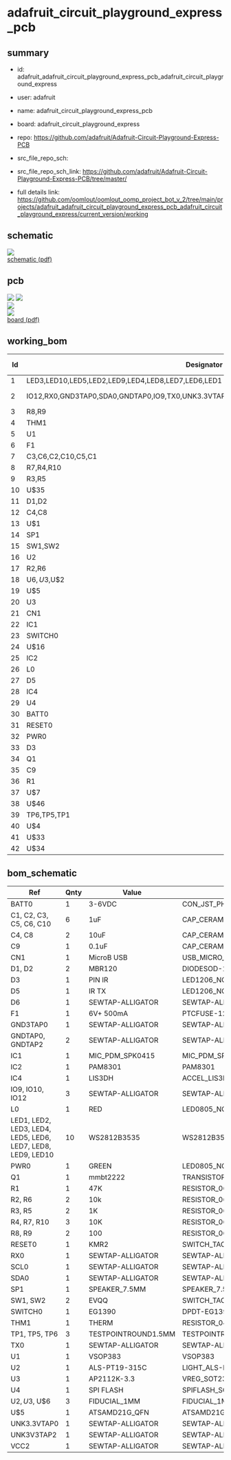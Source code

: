 # adafruit_circuit_playground_express_pcb
 
## summary 
* id: adafruit_adafruit_circuit_playground_express_pcb_adafruit_circuit_playground_express
* user: adafruit
* name: adafruit_circuit_playground_express_pcb
* board: adafruit_circuit_playground_express
* repo: https://github.com/adafruit/Adafruit-Circuit-Playground-Express-PCB



* src_file_repo_sch: 
* src_file_repo_sch_link: https://github.com/adafruit/Adafruit-Circuit-Playground-Express-PCB/tree/master/
* full details link: https://github.com/oomlout/oomlout_oomp_project_bot_v_2/tree/main/projects/adafruit_adafruit_circuit_playground_express_pcb_adafruit_circuit_playground_express/current_version/working  

## schematic  
![](working_schematic_600.png)  
[schematic (pdf)](working_schematic.pdf)  

## pcb  
![](working_3d_600.png) 
![](working_3d_front_600.png)  
![](working_3d_back_600.png)  
![](working_600.png)  
[board (pdf)](working.pdf)  

## working_bom
| Id | Designator | Footprint | Quantity | Designation | Supplier and ref |  | None | 
| --- | --- | --- | --- | --- | --- | --- | --- | 
| 1 | LED3,LED10,LED5,LED2,LED9,LED4,LED8,LED7,LED6,LED1 | LED3535 | 10 | WS2812B3535 |  |  | [''] | 
| 2 | IO12,RX0,GND3TAP0,SDA0,GNDTAP0,IO9,TX0,UNK3.3VTAP0,UNK3V3TAP2,IO10,GNDTAP2,D6,SCL0,VCC2 | SEWALLI | 14 | SEWTAP-ALLIGATOR |  |  | [''] | 
| 3 | R8,R9 | 0603-NO | 2 | 100 |  |  | [''] | 
| 4 | THM1 | _0402 | 1 | THERM |  |  | [''] | 
| 5 | U1 | VSOP383 | 1 | VSOP383 |  |  | [''] | 
| 6 | F1 | R1206 | 1 | 6V+ 500mA |  |  | [''] | 
| 7 | C3,C6,C2,C10,C5,C1 | 0603-NO | 6 | 1uF |  |  | [''] | 
| 8 | R7,R4,R10 | 0603-NO | 3 | 10K |  |  | [''] | 
| 9 | R3,R5 | 0603-NO | 2 | 1K |  |  | [''] | 
| 10 | U$35 | SYMBOL_PLUS | 1 |  |  |  | [''] | 
| 11 | D1,D2 | SOD-123 | 2 | MBR120 |  |  | [''] | 
| 12 | C4,C8 | 0805-NO | 2 | 10uF |  |  | [''] | 
| 13 | U$1 | SYMBOL_MINUS | 1 |  |  |  | [''] | 
| 14 | SP1 | BUZZER_SMT_7.5MM | 1 | 7.5mm SPK |  |  | [''] | 
| 15 | SW1,SW2 | EVQ-Q2_SMALLER | 2 | EVQQ |  |  | [''] | 
| 16 | U2 | ALS-PT19-315C | 1 | ALS-PT19-315C |  |  | [''] | 
| 17 | R2,R6 | 0603-NO | 2 | 10k |  |  | [''] | 
| 18 | U$6,U$3,U$2 | FIDUCIAL_1MM | 3 | FIDUCIAL_1MM |  |  | [''] | 
| 19 | U$5 | TQFN48_7MM | 1 | ATSAMD21G18MU |  |  | [''] | 
| 20 | U3 | SOT23-5 | 1 | AP2112K-3.3 |  |  | [''] | 
| 21 | CN1 | 4UCONN_20329_V2 | 1 | MicroB USB |  |  | [''] | 
| 22 | IC1 | SPK0415HM4H | 1 | MIC_PDM |  |  | [''] | 
| 23 | SWITCH0 | EG1390 | 1 | EG1390 |  |  | [''] | 
| 24 | U$16 | CPLAY_EXPRESS_FRONT_REVG | 1 |  |  |  | [''] | 
| 25 | IC2 | SOT23-6 | 1 | PAM8301 |  |  | [''] | 
| 26 | L0 | CHIPLED_0805_NOOUTLINE | 1 | RED |  |  | [''] | 
| 27 | D5 | CHIPLED_1206_NOOUTLINE | 1 | IR TX |  |  | [''] | 
| 28 | IC4 | LGA16_3X3MM | 1 | LIS3DH |  |  | [''] | 
| 29 | U4 | SOIC8_150MIL | 1 | SPI FLASH |  |  | [''] | 
| 30 | BATT0 | JSTPH2 | 1 | 3-6VDC |  |  | [''] | 
| 31 | RESET0 | BTN_KMR2_4.6X2.8 | 1 | KMR2 |  |  | [''] | 
| 32 | PWR0 | CHIPLED_0805_NOOUTLINE | 1 | GREEN |  |  | [''] | 
| 33 | D3 | CHIPLED_1206_NOOUTLINE | 1 | PIN IR |  |  | [''] | 
| 34 | Q1 | SOT23-R | 1 | mmbt2222 |  |  | [''] | 
| 35 | C9 | 0603-NO | 1 | 0.1uF |  |  | [''] | 
| 36 | R1 | 0603-NO | 1 | 47K |  |  | [''] | 
| 37 | U$7 | PCBFEAT-REV-040 | 1 |  |  |  | [''] | 
| 38 | U$46 | CPLAY_EXPRESS_BACK_REVD | 1 |  |  |  | [''] | 
| 39 | TP6,TP5,TP1 | TESTPOINT_ROUND_1.5MM | 3 |  |  |  | [''] | 
| 40 | U$4 | FLORAMED | 1 |  |  |  | [''] | 
| 41 | U$33 | SYMBOL_FCC_5MM | 1 |  |  |  | [''] | 
| 42 | U$34 | SYMBOL_CE_5MM | 1 |  |  |  | [''] | 


## bom_schematic
| Ref | Qnty | Value | Cmp name | Footprint | Description | Vendor | DNP | 
| --- | --- | --- | --- | --- | --- | --- | --- | 
| BATT0 | 1 | 3-6VDC | CON_JST_PH_2PIN | working:JSTPH2 |  |  |  | 
| C1, C2, C3, C5, C6, C10 | 6 | 1uF | CAP_CERAMIC0603_NO | working:0603-NO |  |  |  | 
| C4, C8 | 2 | 10uF | CAP_CERAMIC0805-NOOUTLINE | working:0805-NO |  |  |  | 
| C9 | 1 | 0.1uF | CAP_CERAMIC0603_NO | working:0603-NO |  |  |  | 
| CN1 | 1 | MicroB USB | USB_MICRO_20329_V2 | working:4UCONN_20329_V2 |  |  |  | 
| D1, D2 | 2 | MBR120 | DIODESOD-123 | working:SOD-123 |  |  |  | 
| D3 | 1 | PIN IR | LED1206_NOOUTLINE | working:CHIPLED_1206_NOOUTLINE |  |  |  | 
| D5 | 1 | IR TX | LED1206_NOOUTLINE | working:CHIPLED_1206_NOOUTLINE |  |  |  | 
| D6 | 1 | SEWTAP-ALLIGATOR | SEWTAP-ALLIGATOR | working:SEWALLI |  |  |  | 
| F1 | 1 | 6V+ 500mA | PTCFUSE-1206 | working:R1206 |  |  |  | 
| GND3TAP0 | 1 | SEWTAP-ALLIGATOR | SEWTAP-ALLIGATOR | working:SEWALLI |  |  |  | 
| GNDTAP0, GNDTAP2 | 2 | SEWTAP-ALLIGATOR | SEWTAP-ALLIGATOR | working:SEWALLI |  |  |  | 
| IC1 | 1 | MIC_PDM_SPK0415 | MIC_PDM_SPK0415 | working:SPK0415HM4H |  |  |  | 
| IC2 | 1 | PAM8301 | PAM8301 | working:SOT23-6 |  |  |  | 
| IC4 | 1 | LIS3DH | ACCEL_LIS3DHTR | working:LGA16_3X3MM |  |  |  | 
| IO9, IO10, IO12 | 3 | SEWTAP-ALLIGATOR | SEWTAP-ALLIGATOR | working:SEWALLI |  |  |  | 
| L0 | 1 | RED | LED0805_NOOUTLINE | working:CHIPLED_0805_NOOUTLINE |  |  |  | 
| LED1, LED2, LED3, LED4, LED5, LED6, LED7, LED8, LED9, LED10 | 10 | WS2812B3535 | WS2812B3535 | working:LED3535 |  |  |  | 
| PWR0 | 1 | GREEN | LED0805_NOOUTLINE | working:CHIPLED_0805_NOOUTLINE |  |  |  | 
| Q1 | 1 | mmbt2222 | TRANSISTOR_NPN | working:SOT23-R |  |  |  | 
| R1 | 1 | 47K | RESISTOR_0603_NOOUT | working:0603-NO |  |  |  | 
| R2, R6 | 2 | 10k | RESISTOR_0603_NOOUT | working:0603-NO |  |  |  | 
| R3, R5 | 2 | 1K | RESISTOR_0603_NOOUT | working:0603-NO |  |  |  | 
| R4, R7, R10 | 3 | 10K | RESISTOR_0603_NOOUT | working:0603-NO |  |  |  | 
| R8, R9 | 2 | 100 | RESISTOR_0603_NOOUT | working:0603-NO |  |  |  | 
| RESET0 | 1 | KMR2 | SWITCH_TACT_SMT4.6X2.8 | working:BTN_KMR2_4.6X2.8 |  |  |  | 
| RX0 | 1 | SEWTAP-ALLIGATOR | SEWTAP-ALLIGATOR | working:SEWALLI |  |  |  | 
| SCL0 | 1 | SEWTAP-ALLIGATOR | SEWTAP-ALLIGATOR | working:SEWALLI |  |  |  | 
| SDA0 | 1 | SEWTAP-ALLIGATOR | SEWTAP-ALLIGATOR | working:SEWALLI |  |  |  | 
| SP1 | 1 | SPEAKER_7.5MM | SPEAKER_7.5MM | working:BUZZER_SMT_7.5MM |  |  |  | 
| SW1, SW2 | 2 | EVQQ | SWITCH_TACT_SMT_EVQQ2_SMALL | working:EVQ-Q2_SMALLER |  |  |  | 
| SWITCH0 | 1 | EG1390 | DPDT-EG1390 | working:EG1390 |  |  |  | 
| THM1 | 1 | THERM | RESISTOR_0402 | working:_0402 |  |  |  | 
| TP1, TP5, TP6 | 3 | TESTPOINTROUND1.5MM | TESTPOINTROUND1.5MM | working:TESTPOINT_ROUND_1.5MM |  |  |  | 
| TX0 | 1 | SEWTAP-ALLIGATOR | SEWTAP-ALLIGATOR | working:SEWALLI |  |  |  | 
| U1 | 1 | VSOP383 | VSOP383 | working:VSOP383 |  |  |  | 
| U2 | 1 | ALS-PT19-315C | LIGHT_ALS-PT19-315C | working:ALS-PT19-315C |  |  |  | 
| U3 | 1 | AP2112K-3.3 | VREG_SOT23-5 | working:SOT23-5 |  |  |  | 
| U4 | 1 | SPI FLASH | SPIFLASH_SOIC8 | working:SOIC8_150MIL |  |  |  | 
| U$2, U$3, U$6 | 3 | FIDUCIAL_1MM | FIDUCIAL_1MM | working:FIDUCIAL_1MM |  |  |  | 
| U$5 | 1 | ATSAMD21G_QFN | ATSAMD21G_QFN | working:TQFN48_7MM |  |  |  | 
| UNK3.3VTAP0 | 1 | SEWTAP-ALLIGATOR | SEWTAP-ALLIGATOR | working:SEWALLI |  |  |  | 
| UNK3V3TAP2 | 1 | SEWTAP-ALLIGATOR | SEWTAP-ALLIGATOR | working:SEWALLI |  |  |  | 
| VCC2 | 1 | SEWTAP-ALLIGATOR | SEWTAP-ALLIGATOR | working:SEWALLI |  |  |  | 



